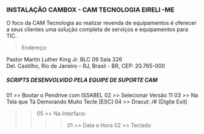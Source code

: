 ### INSTALAÇÃO CAMBOX - CAM TECNOLOGIA EIRELI -ME 

O foco da CAM Tecnologia ao realizar revenda de equipamentos é oferecer a seus clientes uma solução completa de serviços e equipamentos para TIC.

> Endereço: 

Pastor Martin Luther King Jr. BLC 09 Sala 326     
Del. Castilho, Rio de Janeiro - RJ, Brasil - BR, CEP: 20.765-000                      

##### SCRIPTS DESENVOLVIDO PELA EQUIPE DE SUPORTE CAM

01 >> Bootar o Pendrive com ISSABEL
02 >> Selecionar Versão 11
03 >> Na Tela que Tá Demorando Muito Tecle [ESC]
04 >> Dracut: /# (Digite Exit)
>> 05 >> Na Interface:  
>> >> 01 >> Data e Hora
>> >> 02 >> Teclado

